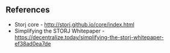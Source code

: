 
## References
* Storj core - http://storj.github.io/core/index.html
* Simplifying the STORJ Whitepaper - https://decentralize.today/simplifying-the-storj-whitepaper-ef38ad0ea7de
